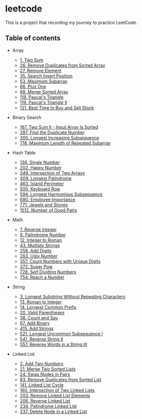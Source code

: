 # leetcode

This is a project that recording my journey to practice LeetCode.

## Table of contents

- Array

  - [1. Two Sum](./Array/1.Two-Sum/README.md)
  - [26. Remove Duplicates from Sorted Array](./Array/26.Remove-Duplicates-from-Sorted-Array/README.md)
  - [27. Remove Element](./Array/27.Remove-Element/README.md)
  - [35. Search Insert Position](./Array/35.Search-Insert-Position/README.md)
  - [53. Maximum Subarray](./Array/53.Maximum-Subarray/README.md)
  - [66. Plus One](./Array/66.Plus-One/README.md)
  - [88. Merge Sorted Array](./Array/88.Merge-Sorted-Array/README.md)
  - [118. Pascal's Triangle](./Array/118.Pascal's-Triangle/README.md)
  - [119. Pascal's Triangle II](./Array/119.Pascal's-Triangle-II/README.md)
  - [121. Best Time to Buy and Sell Stock](./Array/121.Best-Time-to-Buy-and-Sell-Stock/README.md)

- Binary Search

  - [167. Two Sum II - Input Array Is Sorted](./Binary-Search/167.Two-Sum-II-Input-array-is-sorted)
  - [287. Find the Duplicate Number](./Binary-Search/287.Find-the-Duplicate-Number)
  - [300. Longest Increasing Subsequence](./Binary-Search/300.Longest-Increasing-Subsequence)
  - [718. Maximum Length of Repeated Subarray](./Binary-Search/718.Maximum-Length-of-Repeated-Subarray)

- Hash Table

  - [136. Single Number](./Hash-Table/136.Single-Number/README.md)
  - [202. Happy Number](./Hash-Table/202.Happy-Number/README.md)
  - [349. Intersection of Two Arrays](./Hash-Table/349.Intersection-of-Two-Arrays/README.md)
  - [409. Longest Palindrome](./Hash-Table/409.Longest-Palindrome/README.md)
  - [463. Island Perimeter](./Hash-Table/463.Island-Perimeter/README.md)
  - [500. Keyboard Row](./Hash-Table/500.Keyboard-Row)
  - [594. Longest Harmonious Subsequence](./Hash-Table/594.Longest-Harmonious-Subsequence)
  - [690. Employee Importance](./Hash-Table/690.Employee-Importance)
  - [771. Jewels and Stones](./Hash-Table/771.Jewels-and-Stones/README.md)
  - [1512. Number of Good Pairs](./Hash-Table/1512.Number-of-Good-Pairs/README.md)

- Math

  - [7. Reverse Integer](./Math/7.Reverse-Integer)
  - [9. Palindrome Number](./Math/9.Palindrome-Number)
  - [12. Integer to Roman](./Math/12.Integer-to-Roman)
  - [43. Multiply Strings](./Math/43.Multiply-Strings)
  - [258. Add Digits](./Math/258.Add-Digits)
  - [263. Ugly Number](./Math/263.Ugly-Number)
  - [357. Count Numbers with Unique Digits](./Math/357.Count-Numbers-with-Unique-Digits)
  - [372. Super Pow](./Math/372.Super-Pow)
  - [728. Self Dividing Numbers](./Math/728.Self-Dividing-Numbers)
  - [754. Reach a Number](./Math/754.Reach-a-Number)

- String

  - [3. Longest Substring Without Repeating Characters](./String/3.Longest-Substring-Without-Repeating-Characters)
  - [13. Roman to Integer](./String/13.Roman-to-Integer)
  - [14. Longest Common Prefix](./String/14.Longest-Common-Prefix)
  - [20. Valid Parentheses](./String/20.Valid-Parentheses)
  - [38. Count and Say](./String/38.Count-and-Say)
  - [67. Add Binary](./String/67.Add-Binary)
  - [415. Add Strings](./String/415.Add-Strings)
  - [521. Longest Uncommon Subsequence I](./String/521.Longest-Uncommon-Subsequence-I)
  - [541. Reverse String II](./String/541.Reverse-String-II)
  - [557. Reverse Words in a String III](./String/557.Reverse-Words-in-a-String-III)

- Linked List

  - [2. Add Two Numbers](./Linked-List/2.Add-Two-Numbers)
  - [21. Merge Two Sorted Lists](./Linked-List/21.Merge-Two-Sorted-Lists)
  - [24. Swap Nodes in Pairs](./Linked-List/24.Swap-Nodes-in-Pairs)
  - [83. Remove Duplicates from Sorted List](./Linked-List/83.Remove-Duplicates-from-Sorted-List)
  - [141. Linked List Cycle](./Linked-List/141.Linked-List-Cycle)
  - [160. Intersection of Two Linked Lists](./Linked-List/160.Intersection-of-Two-Linked-Lists)
  - [203. Remove Linked List Elements](./Linked-List/203.Remove-Linked-List-Elements)
  - [206. Reverse Linked List](./Linked-List/206.Reverse-Linked-List)
  - [234. Palindrome Linked List](./Linked-List/234.Palindrome-Linked-List)
  - [237. Delete Node in a Linked List](./Linked-List/237.Delete-Node-in-a-Linked-List)
